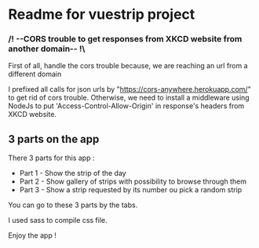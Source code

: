 # Readme for vuestrip project

### /! --CORS trouble to get responses from XKCD website from another domain-- !\
First of all, handle the cors trouble because, we are reaching an url from a different domain

I prefixed all calls for json urls by "https://cors-anywhere.herokuapp.com/" to get rid of cors trouble.
Otherwise, we need to install a middleware using NodeJs to put 'Access-Control-Allow-Origin' in response's headers from XKCD website.

## 3 parts on the app

There 3 parts for this app :
- Part 1 - Show the strip of the day
- Part 2 - Show gallery of strips with possibility to browse through them
- Part 3 - Show a strip requested by its number ou pick a random strip

You can go to these 3 parts by the tabs.

I used sass to compile css file.

Enjoy the app !